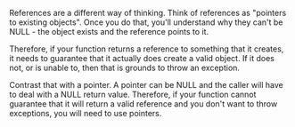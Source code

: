 References are a different way of thinking. Think of references as "pointers to existing objects". Once you do that, you'll understand why they can't be NULL - the object exists and the reference points to it.

Therefore, if your function returns a reference to something that it creates, it needs to guarantee that it actually does create a valid object. If it does not, or is unable to, then that is grounds to throw an exception.

Contrast that with a pointer. A pointer can be NULL and the caller will have to deal with a NULL return value. Therefore, if your function cannot guarantee that it will return a valid reference and you don't want to throw exceptions, you will need to use pointers.